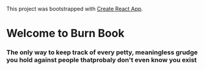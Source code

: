 This project was bootstrapped with [Create React App](https://github.com/facebook/create-react-app).

# Welcome to Burn Book
### The only way to keep track of every petty, meaningless grudge you hold against people thatprobaly don't even know you exist

